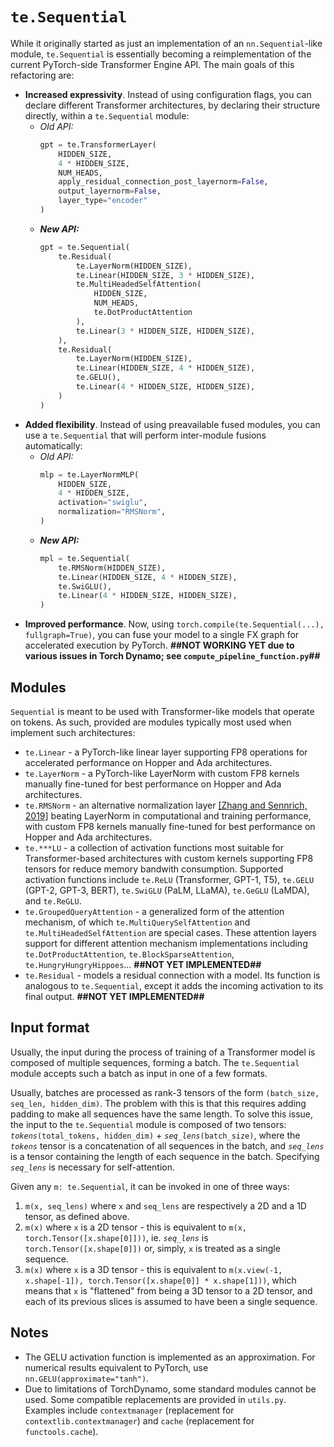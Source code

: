 # `te.Sequential`

While it originally started as just an implementation of an `nn.Sequential`-like module, `te.Sequential` is essentially becoming a reimplementation of the current PyTorch-side Transformer Engine API. The main goals of this refactoring are:
- **Increased expressivity**. Instead of using configuration flags, you can declare different Transformer architectures, by declaring their structure directly, within a `te.Sequential` module:
    - _Old API:_
        ```python
        gpt = te.TransformerLayer(
            HIDDEN_SIZE,
            4 * HIDDEN_SIZE,
            NUM_HEADS,
            apply_residual_connection_post_layernorm=False,
            output_layernorm=False,
            layer_type="encoder"
        )
        ```
    - _**New API:**_
        ```python
        gpt = te.Sequential(
            te.Residual(
                te.LayerNorm(HIDDEN_SIZE),
                te.Linear(HIDDEN_SIZE, 3 * HIDDEN_SIZE),
                te.MultiHeadedSelfAttention(
                    HIDDEN_SIZE,
                    NUM_HEADS,
                    te.DotProductAttention
                ),
                te.Linear(3 * HIDDEN_SIZE, HIDDEN_SIZE),
            ),
            te.Residual(
                te.LayerNorm(HIDDEN_SIZE),
                te.Linear(HIDDEN_SIZE, 4 * HIDDEN_SIZE),
                te.GELU(),
                te.Linear(4 * HIDDEN_SIZE, HIDDEN_SIZE),
            )
        )
        ```
- **Added flexibility**. Instead of using preavailable fused modules, you can use a `te.Sequential` that will perform inter-module fusions automatically:
    - _Old API:_
        ```python
        mlp = te.LayerNormMLP(
            HIDDEN_SIZE,
            4 * HIDDEN_SIZE,
            activation="swiglu",
            normalization="RMSNorm",
        )
        ```
    - _**New API:**_
        ```python
        mpl = te.Sequential(
            te.RMSNorm(HIDDEN_SIZE),
            te.Linear(HIDDEN_SIZE, 4 * HIDDEN_SIZE),
            te.SwiGLU(),
            te.Linear(4 * HIDDEN_SIZE, HIDDEN_SIZE),
        )
        ```
- **Improved performance**. Now, using `torch.compile(te.Sequential(...), fullgraph=True)`, you can fuse your model to a single FX graph for accelerated execution by PyTorch. **##NOT WORKING YET due to various issues in Torch Dynamo; see `compute_pipeline_function.py`##**

## Modules

`Sequential` is meant to be used with Transformer-like models that operate on tokens. As such, provided are modules typically most used when implement such architectures:
- `te.Linear` - a PyTorch-like linear layer supporting FP8 operations for accelerated performance on Hopper and Ada architectures.
- `te.LayerNorm` - a PyTorch-like LayerNorm with custom FP8 kernels manually fine-tuned for best performance on Hopper and Ada architectures.
- `te.RMSNorm` - an alternative normalization layer [[Zhang and Sennrich, 2019]](https://arxiv.org/abs/1910.07467) beating LayerNorm in computational and training performance, with custom FP8 kernels manually fine-tuned for best performance on Hopper and Ada architectures.
- `te.***LU` - a collection of activation functions most suitable for Transformer-based architectures with custom kernels supporting FP8 tensors for reduce memory bandwith consumption. Supported activation functions include `te.ReLU` (Transformer, GPT-1, T5), `te.GELU` (GPT-2, GPT-3, BERT), `te.SwiGLU` (PaLM, LLaMA), `te.GeGLU` (LaMDA), and `te.ReGLU`.
- `te.GroupedQueryAttention` - a generalized form of the attention mechanism, of which `te.MultiQuerySelfAttention` and `te.MultiHeadedSelfAttention` are special cases. These attention layers support for different attention mechanism implementations including `te.DotProductAttention`, `te.BlockSparseAttention`, `te.HungryHungryHippoes`... **##NOT YET IMPLEMENTED##**
- `te.Residual` - models a residual connection with a model. Its function is analogous to `te.Sequential`, except it adds the incoming activation to its final output. **##NOT YET IMPLEMENTED##**

## Input format

Usually, the input during the process of training of a Transformer model is composed of multiple sequences, forming a batch. The `te.Sequential` module accepts such a batch as input in one of a few formats.

Usually, batches are processed as rank-3 tensors of the form `(batch_size, seq_len, hidden_dim)`.
The problem with this is that this requires adding padding to make all sequences have the same length. To solve this issue, the input to the `te.Sequential` module is composed of two tensors: _`tokens`_`(total_tokens, hidden_dim)` + _`seq_lens`_`(batch_size)`, where the _`tokens`_ tensor is a concatenation of all sequences in the batch, and _`seq_lens`_ is a tensor containing the length of each sequence in the batch. Specifying _`seq_lens`_ is necessary for self-attention.

Given any `m: te.Sequential`, it can be invoked in one of three ways:
1. `m(x, seq_lens)` where `x` and `seq_lens` are respectively a 2D and a 1D tensor, as defined above.
2. `m(x)` where `x` is a 2D tensor - this is equivalent to `m(x, torch.Tensor([x.shape[0]]))`, ie. _`seq_lens`_ is `torch.Tensor([x.shape[0]])` or, simply, `x` is treated as a single sequence.
3. `m(x)` where `x` is a 3D tensor - this is equivalent to `m(x.view(-1, x.shape[-1]), torch.Tensor([x.shape[0]] * x.shape[1]))`, which means that `x` is "flattened" from being a 3D tensor to a 2D tensor, and each of its previous slices is assumed to have been a single sequence.

## Notes
* The GELU activation function is implemented as an approximation. For numerical results equivalent to PyTorch, use `nn.GELU(approximate="tanh")`.
* Due to limitations of TorchDynamo, some standard modules cannot be used. Some compatible replacements are provided in `utils.py`. Examples include `contextmanager` (replacement for `contextlib.contextmanager`) and `cache` (replacement for `functools.cache`).

